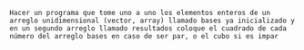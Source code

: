     Hacer un programa que tome uno a uno los elementos enteros de un arreglo unidimensional (vector, array) llamado bases ya inicializado y en un segundo arreglo llamado resultados coloque el cuadrado de cada número del arreglo bases en caso de ser par, o el cubo si es impar